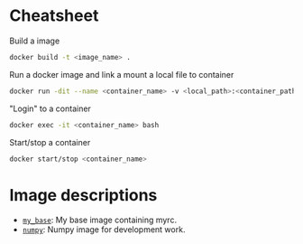 # Cheatsheet

Build a image
```bash
docker build -t <image_name> .
```

Run a docker image and link a mount a local file to container
```bash
docker run -dit --name <container_name> -v <local_path>:<container_path> <image_name>
```

"Login" to a container
```bash
docker exec -it <container_name> bash
```

Start/stop a container
```bash
docker start/stop <container_name>
```

# Image descriptions

- [`my_base`](my_base): My base image containing myrc.
- [`numpy`](numpy): Numpy image for development work.
